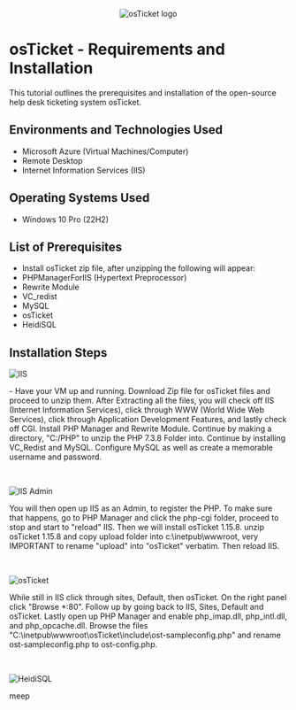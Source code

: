 <p align="center">
<img src="https://i.imgur.com/Clzj7Xs.png" alt="osTicket logo"/>
</p>

<h1>osTicket - Requirements and Installation</h1>
This tutorial outlines the prerequisites and installation of the open-source help desk ticketing system osTicket.<br />

<h2>Environments and Technologies Used</h2>

- Microsoft Azure (Virtual Machines/Computer)
- Remote Desktop
- Internet Information Services (IIS)

<h2>Operating Systems Used </h2>

- Windows 10 Pro</b> (22H2)

<h2>List of Prerequisites</h2>

- Install osTicket zip file, after unzipping the following will appear:
- PHPManagerForIIS (Hypertext Preprocessor)
- Rewrite Module
- VC_redist
- MySQL
- osTicket
- HeidiSQL

<h2>Installation Steps</h2>

<p>
  
![IIS](https://github.com/user-attachments/assets/0e8aaea3-22a9-4e98-86b5-0861e943333a)

</p>
<p>
- Have your VM up and running. Download Zip file for osTicket files and proceed to unzip them. After Extracting all the files, you will check off IIS (Internet Information Services), click through WWW (World Wide Web Services), click through Application Development Features, and lastly check off CGI. Install PHP Manager and Rewrite Module. Continue by making a directory, "C:/PHP" to unzip the PHP 7.3.8 Folder into. Continue by installing VC_Redist and MySQL. Configure MySQL as well as create a memorable username and password.
</p>
<br />
<p>

![IIS Admin](https://github.com/user-attachments/assets/3f9c8e4b-ebe7-4989-8b03-fbb319ee454b)

</p>
<p>
You will then open up IIS as an Admin, to register the PHP. To make sure that happens, go to PHP Manager and click the php-cgi folder, proceed to stop and start to "reload" IIS. Then we will install osTicket 1.15.8. unzip osTicket 1.15.8 and copy upload folder into c:\inetpub\wwwroot, very IMPORTANT to rename "upload" into "osTicket" verbatim. Then reload IIS.
</p>
<br />
<p>

![osTicket](https://github.com/user-attachments/assets/70d5b995-80d8-4228-83c0-33685f07a64b)

</p>
<p>
While still in IIS click through sites, Default, then osTicket. On the right panel click "Browse *:80". Follow up by going back to IIS, Sites, Default and osTicket. Lastly open up PHP Manager and enable php_imap.dll, php_intl.dll, and php_opcache.dll. Browse the files "C:\inetpub\wwwroot\osTicket\include\ost-sampleconfig.php" and rename ost-sampleconfig.php to ost-config.php. 
</p>
<br />

![HeidiSQL](https://github.com/user-attachments/assets/f87d22d9-7877-4d47-970d-e854bf10f509)


</p>
<p>
meep
</p>
<br />
